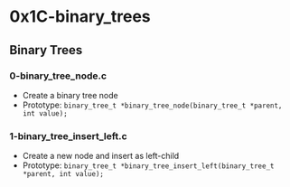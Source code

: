 # 0x1C-binary_trees

## Binary Trees
### 0-binary_tree_node.c
* Create a binary tree node
* Prototype: `binary_tree_t *binary_tree_node(binary_tree_t *parent, int value);`

### 1-binary_tree_insert_left.c
* Create a new node and insert as left-child
* Prototype: `binary_tree_t *binary_tree_insert_left(binary_tree_t *parent, int value);`

